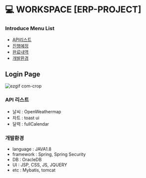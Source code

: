 # :computer: WORKSPACE [ERP-PROJECT]

### Introduce Menu List

 * [API리스트](#API-리스트)
 * [진행예정](#진행예정)
 * [완료내역](#완료내역)
 * [개발환경](#개발환경)
 
 ## Login Page
 
![ezgif com-crop](https://user-images.githubusercontent.com/59466401/93671177-b8986b80-fadb-11ea-917c-d87ac04066a7.gif)

 
 ### API 리스트
  - 날씨 : OpenWeathermap
  - 차트 : toast ui
  - 달력 : fullCalendar
 ### 개발환경
  - language : JAVA1.8
  - framework : Spring, Spring Security
  - DB : OracleDB
  - UI : JSP, CSS, JS, JQUERY
  - etc : Mybatis, tomcat
